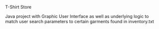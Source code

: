 T-Shirt Store

Java project with Graphic User Interface as well as underlying logic to match user search parameters to certain garments found in inventory.txt
